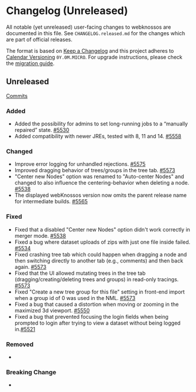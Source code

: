 # Changelog (Unreleased)

All notable (yet unreleased) user-facing changes to webknossos are documented in this file.
See `CHANGELOG.released.md` for the changes which are part of official releases.

The format is based on [Keep a Changelog](http://keepachangelog.com/en/1.0.0/)
and this project adheres to [Calendar Versioning](http://calver.org/) `0Y.0M.MICRO`.
For upgrade instructions, please check the [migration guide](MIGRATIONS.released.md).

## Unreleased
[Commits](https://github.com/scalableminds/webknossos/compare/21.06.0...HEAD)

### Added
- Added the possibility for admins to set long-running jobs to a “manually repaired” state. [#5530](https://github.com/scalableminds/webknossos/pull/5530)
- Added compatibility with newer JREs, tested with 8, 11 and 14. [#5558](https://github.com/scalableminds/webknossos/pull/5558)

### Changed
- Improve error logging for unhandled rejections. [#5575](https://github.com/scalableminds/webknossos/pull/5575)
- Improved dragging behavior of trees/groups in the tree tab. [#5573](https://github.com/scalableminds/webknossos/pull/5573)
- "Center new Nodes" option was renamed to "Auto-center Nodes" and changed to also influence the centering-behavior when deleting a node. [#5538](https://github.com/scalableminds/webknossos/pull/5538)
- The displayed webKnossos version now omits the parent release name for intermediate builds. [#5565](https://github.com/scalableminds/webknossos/pull/5565)

### Fixed
- Fixed that a disabled "Center new Nodes" option didn't work correctly in merger mode. [#5538](https://github.com/scalableminds/webknossos/pull/5538)
- Fixed a bug where dataset uploads of zips with just one file inside failed. [#5534](https://github.com/scalableminds/webknossos/pull/5534)
- Fixed crashing tree tab which could happen when dragging a node and then switching directly to another tab (e.g., comments) and then back again. [#5573](https://github.com/scalableminds/webknossos/pull/5573)
- Fixed that the UI allowed mutating trees in the tree tab (dragging/creating/deleting trees and groups) in read-only tracings. [#5573](https://github.com/scalableminds/webknossos/pull/5573)
- Fixed "Create a new tree group for this file" setting in front-end import when a group id of 0 was used in the NML. [#5573](https://github.com/scalableminds/webknossos/pull/5573)
- Fixed a bug that caused a distortion when moving or zooming in the maximized 3d viewport. [#5550](https://github.com/scalableminds/webknossos/pull/5550)
- Fixed a bug that prevented focusing the login fields when being prompted to login after trying to view a dataset without being logged in.[#5521](https://github.com/scalableminds/webknossos/pull/5577)

### Removed
-

### Breaking Change
-
